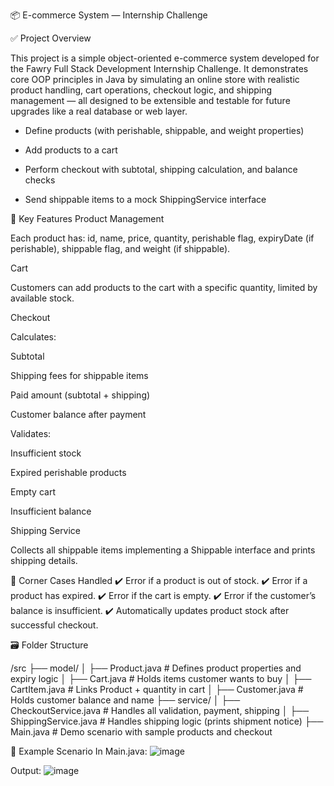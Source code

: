 📦 E-commerce System — Internship Challenge

✅ Project Overview

This project is a simple object-oriented e-commerce system developed for the Fawry Full Stack Development Internship Challenge.
It demonstrates core OOP principles in Java by simulating an online store with realistic product handling, cart operations, checkout logic, and shipping management — all designed to be extensible and testable for future upgrades like a real database or web layer.

* Define products (with perishable, shippable, and weight properties)

* Add products to a cart

* Perform checkout with subtotal, shipping calculation, and balance checks

* Send shippable items to a mock ShippingService interface

🛒 Key Features
Product Management

Each product has: id, name, price, quantity, perishable flag, expiryDate (if perishable), shippable flag, and weight (if shippable).

Cart

Customers can add products to the cart with a specific quantity, limited by available stock.

Checkout

Calculates:

Subtotal

Shipping fees for shippable items

Paid amount (subtotal + shipping)

Customer balance after payment

Validates:

Insufficient stock

Expired perishable products

Empty cart

Insufficient balance

Shipping Service

Collects all shippable items implementing a Shippable interface and prints shipping details.


🧩 Corner Cases Handled
✔️ Error if a product is out of stock.
✔️ Error if a product has expired.
✔️ Error if the cart is empty.
✔️ Error if the customer’s balance is insufficient.
✔️ Automatically updates product stock after successful checkout.

🗃️ Folder Structure

/src
 ├── model/
 │   ├── Product.java         # Defines product properties and expiry logic
 │   ├── Cart.java            # Holds items customer wants to buy
 │   ├── CartItem.java        # Links Product + quantity in cart
 │   ├── Customer.java        # Holds customer balance and name
 ├── service/
 │   ├── CheckoutService.java # Handles all validation, payment, shipping
 │   ├── ShippingService.java # Handles shipping logic (prints shipment notice)
 ├── Main.java                # Demo scenario with sample products and checkout


📄 Example Scenario
In Main.java:
![image](https://github.com/user-attachments/assets/89eed8db-7cf2-42b3-9175-578bb0528646)

Output:
![image](https://github.com/user-attachments/assets/eb4eccf0-533b-4df2-a17c-dabb4b28ccb6)
